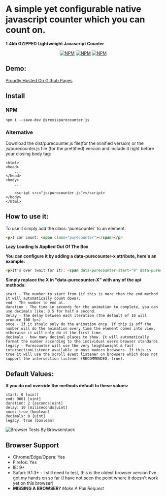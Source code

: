 # A simple yet configurable native javascript counter which you can __count__ on.
**1.4kb GZIPPED Lightweight Javascript Counter**

<p align="center">
    <a href="https://www.npmjs.com/package/@srexi/purecounter.js"><img src="https://img.shields.io/npm/v/@srexi/purecounter.js.svg" alt="NPM"></a>
    <a href="https://npmcharts.com/compare/@srexi/purecounter.js?minimal=true"><img src="https://img.shields.io/npm/dt/@srexi/purecounter.js.svg" alt="NPM"></a>
    <a href="https://www.npmjs.com/package/@srexi/purecounter.js"><img src="https://img.shields.io/npm/l/@srexi/purecounter.js.svg" alt="NPM"></a>
</p>

## Demo:
[Proudly Hosted On Github Pages](https://srexi.github.io/purecounter.js/)

## Install

### NPM
```
npm i --save-dev @srexi/purecounter.js
```

### Alternative
Download the dist/purecounter.js file(for the minified version) or the js/purecounter.js file (for the prettified) version and include it right before your closing body tag:
```
<html>
<head>
    ...
</head>
<body>
    ...

    <script src="js/purecounter.js"></script>
</body>
</html>

```

## How to use it:
To use it simply add the class: 'purecounter' to an element.
```html
<p>I can count: <span class="purecounter"></span></p>
```
**Lazy Loading Is Applied Out Of The Box**

**You can configure it by adding a data-purecounter-x attribute, here's an example:**
```html
<p>It's over (wait for it): <span data-purecounter-start="0" data-purecounter-end="9001" class="purecounter">0</span>!!!</p>
```

**Simply replace the X in "data-purecounter-X" with any of the api methods:**
```
start - The number to start from (if this is more than the end method it will automatically count down).
end - The number to end at.
duration - The time in seconds for the animation to complete, you can use decimals like: 0.5 for half a second.
delay - The delay between each iteration (the default of 10 will produce 100 fps)
once - If it should only do the animation once. If this is off the number will do the animation every time the element comes into view, otherwise it will only do it the first time.
decimals - how many decimal places to show. It will automatically format the number according to the individual users browser standards.
legacy - Purecounter will use the very leightweight & fast intersectionListener available in most modern browsers. If this is true it will use the scroll event listener on browsers which does not support the intersection listener (RECOMMENDED: true).
```

## Default Values:
**If you do not override the methods default to these values:**
```
start: 0 [uint]
end: 9001 [uint]
duration: 2 [seconds|uint]
delay: 10 [miliseconds|uint]
once: true [boolean]
decimals: 0 [uint]
legacy: true [boolean]
```

![Browser Tests By Browserstack](https://github.com/srexi/purecounter.js/blob/master/asset/browserstack-logo-600x315.png)
## Browser Support
- Chrome/Edge/Opera: Yes
- Firefox: Yes
- IE: 9+
- Safari: 9.1.3+ - I still need to test, this is the oldest browser version I've got my hands on so far (I have not seen the point where it doesn't work yet on this browser)
- **MISSING A BROWSER?** *Make A Pull Request*